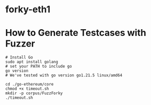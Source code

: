 # forky-eth1

# How to Generate Testcases with Fuzzer
```
# Install Go
sudo apt install golang
# set your PATH to include go
go version
# We've tested with go version go1.21.5 linux/amd64
```

```
cd ./go-ethereum/core
chmod +x timeout.sh
mkdir -p corpus/FuzzForky
./timeout.sh
```
